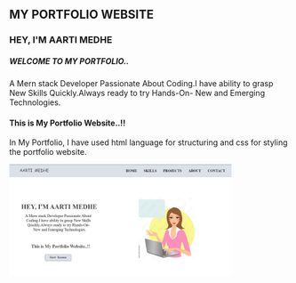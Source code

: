 ## MY PORTFOLIO WEBSITE

### HEY, I'M AARTI MEDHE
  ##### WELCOME TO MY PORTFOLIO..
   <p>A Mern stack Developer Passionate About
    Coding.I have ability to grasp New Skills
     Quickly.Always ready to try Hands-On-
           New and Emerging Technologies.</p>

#### This is My Portfolio Website..!!
<p>In My Portfolio, I have used html language for structuring and css for styling the portfolio website. </p>
	
 <img src="./img/homepage.jpg " height="200" width="400" alt="home"/> 

<!-- My Homepage is -->

